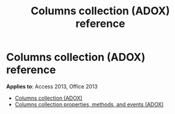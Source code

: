 ﻿---
title: Columns collection (ADOX) reference
TOCTitle: Columns collection (ADOX)
ms:assetid: 0ae90fa1-09ed-4d6e-b573-8dc83d000551
ms:mtpsurl: https://msdn.microsoft.com/library/JJ248841(v=office.15)
ms:contentKeyID: 48543165
ms.date: 09/18/2015
mtps_version: v=office.15
---

# Columns collection (ADOX) reference

**Applies to**: Access 2013, Office 2013

- [Columns collection (ADOX)](columns-collection-adox.md)
- [Columns collection properties, methods, and events (ADOX)](columns-collection-properties-methods-and-events-adox.md)

